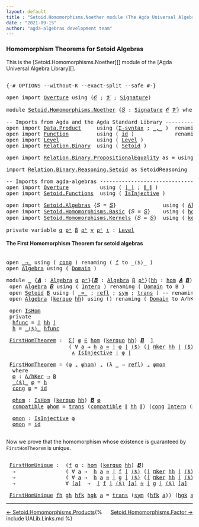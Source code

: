 ```yaml
---
layout: default
title : "Setoid.Homomorphisms.Noether module (The Agda Universal Algebra Library)"
date : "2021-09-15"
author: "agda-algebras development team"
---
```


### <a id="homomorphism-theorems">Homomorphism Theorems for Setoid Algebras</a>

This is the [Setoid.Homomorphisms.Noether][] module of the [Agda Universal Algebra Library][].

<pre class="Agda">

<a id="361" class="Symbol">{-#</a> <a id="365" class="Keyword">OPTIONS</a> <a id="373" class="Pragma">--without-K</a> <a id="385" class="Pragma">--exact-split</a> <a id="399" class="Pragma">--safe</a> <a id="406" class="Symbol">#-}</a>

<a id="411" class="Keyword">open</a> <a id="416" class="Keyword">import</a> <a id="423" href="Overture.html" class="Module">Overture</a> <a id="432" class="Keyword">using</a> <a id="438" class="Symbol">(</a><a id="439" href="Overture.Signatures.html#645" class="Generalizable">𝓞</a> <a id="441" class="Symbol">;</a> <a id="443" href="Overture.Signatures.html#647" class="Generalizable">𝓥</a> <a id="445" class="Symbol">;</a> <a id="447" href="Overture.Signatures.html#3300" class="Function">Signature</a><a id="456" class="Symbol">)</a>

<a id="459" class="Keyword">module</a> <a id="466" href="Setoid.Homomorphisms.Noether.html" class="Module">Setoid.Homomorphisms.Noether</a> <a id="495" class="Symbol">{</a><a id="496" href="Setoid.Homomorphisms.Noether.html#496" class="Bound">𝑆</a> <a id="498" class="Symbol">:</a> <a id="500" href="Overture.Signatures.html#3300" class="Function">Signature</a> <a id="510" href="Overture.Signatures.html#645" class="Generalizable">𝓞</a> <a id="512" href="Overture.Signatures.html#647" class="Generalizable">𝓥</a><a id="513" class="Symbol">}</a> <a id="515" class="Keyword">where</a>

<a id="522" class="Comment">-- Imports from Agda and the Agda Standard Library ---------------------------</a>
<a id="601" class="Keyword">open</a> <a id="606" class="Keyword">import</a> <a id="613" href="Data.Product.html" class="Module">Data.Product</a>     <a id="630" class="Keyword">using</a> <a id="636" class="Symbol">(</a><a id="637" href="Data.Product.html#916" class="Function">Σ-syntax</a> <a id="646" class="Symbol">;</a> <a id="648" href="Agda.Builtin.Sigma.html#236" class="InductiveConstructor Operator">_,_</a> <a id="652" class="Symbol">)</a>  <a id="655" class="Keyword">renaming</a> <a id="664" class="Symbol">(</a> <a id="666" href="Data.Product.html#1167" class="Function Operator">_×_</a> <a id="670" class="Symbol">to</a> <a id="673" class="Function Operator">_∧_</a> <a id="677" class="Symbol">;</a> <a id="679" href="Agda.Builtin.Sigma.html#252" class="Field">proj₁</a> <a id="685" class="Symbol">to</a> <a id="688" class="Field">fst</a><a id="691" class="Symbol">)</a>
<a id="693" class="Keyword">open</a> <a id="698" class="Keyword">import</a> <a id="705" href="Function.html" class="Module">Function</a>         <a id="722" class="Keyword">using</a> <a id="728" class="Symbol">(</a> <a id="730" href="Function.Base.html#615" class="Function">id</a> <a id="733" class="Symbol">)</a>             <a id="747" class="Keyword">renaming</a> <a id="756" class="Symbol">(</a> <a id="758" href="Function.Bundles.html#1868" class="Record">Func</a> <a id="763" class="Symbol">to</a> <a id="766" class="Record">_⟶_</a> <a id="770" class="Symbol">)</a>
<a id="772" class="Keyword">open</a> <a id="777" class="Keyword">import</a> <a id="784" href="Level.html" class="Module">Level</a>            <a id="801" class="Keyword">using</a> <a id="807" class="Symbol">(</a> <a id="809" href="Agda.Primitive.html#597" class="Postulate">Level</a> <a id="815" class="Symbol">)</a>
<a id="817" class="Keyword">open</a> <a id="822" class="Keyword">import</a> <a id="829" href="Relation.Binary.html" class="Module">Relation.Binary</a>  <a id="846" class="Keyword">using</a> <a id="852" class="Symbol">(</a> <a id="854" href="Relation.Binary.Bundles.html#1009" class="Record">Setoid</a> <a id="861" class="Symbol">)</a>

<a id="864" class="Keyword">open</a> <a id="869" class="Keyword">import</a> <a id="876" href="Relation.Binary.PropositionalEquality.html" class="Module">Relation.Binary.PropositionalEquality</a> <a id="914" class="Symbol">as</a> <a id="917" class="Module">≡</a> <a id="919" class="Keyword">using</a> <a id="925" class="Symbol">(</a> <a id="927" href="Agda.Builtin.Equality.html#151" class="Datatype Operator">_≡_</a> <a id="931" class="Symbol">)</a>

<a id="934" class="Keyword">import</a> <a id="941" href="Relation.Binary.Reasoning.Setoid.html" class="Module">Relation.Binary.Reasoning.Setoid</a> <a id="974" class="Symbol">as</a> <a id="977" class="Module">SetoidReasoning</a>

<a id="994" class="Comment">-- Imports from agda-algebras ------------------------------------------------</a>
<a id="1073" class="Keyword">open</a> <a id="1078" class="Keyword">import</a> <a id="1085" href="Overture.html" class="Module">Overture</a>          <a id="1103" class="Keyword">using</a> <a id="1109" class="Symbol">(</a> <a id="1111" href="Overture.Basic.html#4326" class="Function Operator">∣_∣</a> <a id="1115" class="Symbol">;</a> <a id="1117" href="Overture.Basic.html#4364" class="Function Operator">∥_∥</a> <a id="1121" class="Symbol">)</a>
<a id="1123" class="Keyword">open</a> <a id="1128" class="Keyword">import</a> <a id="1135" href="Setoid.Functions.html" class="Module">Setoid.Functions</a>  <a id="1153" class="Keyword">using</a> <a id="1159" class="Symbol">(</a> <a id="1161" href="Setoid.Functions.Injective.html#2164" class="Function">IsInjective</a> <a id="1173" class="Symbol">)</a>

<a id="1176" class="Keyword">open</a> <a id="1181" class="Keyword">import</a> <a id="1188" href="Setoid.Algebras.html" class="Module">Setoid.Algebras</a> <a id="1204" class="Symbol">{</a><a id="1205" class="Argument">𝑆</a> <a id="1207" class="Symbol">=</a> <a id="1209" href="Setoid.Homomorphisms.Noether.html#496" class="Bound">𝑆</a><a id="1210" class="Symbol">}</a>               <a id="1226" class="Keyword">using</a> <a id="1232" class="Symbol">(</a> <a id="1234" href="Setoid.Algebras.Basic.html#2837" class="Record">Algebra</a> <a id="1242" class="Symbol">;</a> <a id="1244" href="Setoid.Algebras.Basic.html#3776" class="Function Operator">_̂_</a><a id="1247" class="Symbol">)</a>
<a id="1249" class="Keyword">open</a> <a id="1254" class="Keyword">import</a> <a id="1261" href="Setoid.Homomorphisms.Basic.html" class="Module">Setoid.Homomorphisms.Basic</a> <a id="1288" class="Symbol">{</a><a id="1289" class="Argument">𝑆</a> <a id="1291" class="Symbol">=</a> <a id="1293" href="Setoid.Homomorphisms.Noether.html#496" class="Bound">𝑆</a><a id="1294" class="Symbol">}</a>    <a id="1299" class="Keyword">using</a> <a id="1305" class="Symbol">(</a> <a id="1307" href="Setoid.Homomorphisms.Basic.html#1918" class="Function">hom</a> <a id="1311" class="Symbol">;</a> <a id="1313" href="Setoid.Homomorphisms.Basic.html#1825" class="Record">IsHom</a> <a id="1319" class="Symbol">)</a>
<a id="1321" class="Keyword">open</a> <a id="1326" class="Keyword">import</a> <a id="1333" href="Setoid.Homomorphisms.Kernels.html" class="Module">Setoid.Homomorphisms.Kernels</a> <a id="1362" class="Symbol">{</a><a id="1363" class="Argument">𝑆</a> <a id="1365" class="Symbol">=</a> <a id="1367" href="Setoid.Homomorphisms.Noether.html#496" class="Bound">𝑆</a><a id="1368" class="Symbol">}</a>  <a id="1371" class="Keyword">using</a> <a id="1377" class="Symbol">(</a> <a id="1379" href="Setoid.Homomorphisms.Kernels.html#2884" class="Function">kerquo</a> <a id="1386" class="Symbol">;</a> <a id="1388" href="Setoid.Homomorphisms.Kernels.html#4484" class="Function">πker</a> <a id="1393" class="Symbol">)</a>

<a id="1396" class="Keyword">private</a> <a id="1404" class="Keyword">variable</a> <a id="1413" href="Setoid.Homomorphisms.Noether.html#1413" class="Generalizable">α</a> <a id="1415" href="Setoid.Homomorphisms.Noether.html#1415" class="Generalizable">ρᵃ</a> <a id="1418" href="Setoid.Homomorphisms.Noether.html#1418" class="Generalizable">β</a> <a id="1420" href="Setoid.Homomorphisms.Noether.html#1420" class="Generalizable">ρᵇ</a> <a id="1423" href="Setoid.Homomorphisms.Noether.html#1423" class="Generalizable">γ</a> <a id="1425" href="Setoid.Homomorphisms.Noether.html#1425" class="Generalizable">ρᶜ</a> <a id="1428" href="Setoid.Homomorphisms.Noether.html#1428" class="Generalizable">ι</a> <a id="1430" class="Symbol">:</a> <a id="1432" href="Agda.Primitive.html#597" class="Postulate">Level</a>
</pre>

#### <a id="the-first-homomorphism-theorem">The First Homomorphism Theorem for setoid algebras</a>

<pre class="Agda">

<a id="1564" class="Keyword">open</a> <a id="1569" href="Setoid.Homomorphisms.Noether.html#766" class="Module">_⟶_</a> <a id="1573" class="Keyword">using</a> <a id="1579" class="Symbol">(</a> <a id="1581" href="Function.Bundles.html#1938" class="Field">cong</a> <a id="1586" class="Symbol">)</a> <a id="1588" class="Keyword">renaming</a> <a id="1597" class="Symbol">(</a> <a id="1599" href="Function.Bundles.html#1919" class="Field">f</a> <a id="1601" class="Symbol">to</a> <a id="1604" class="Field">_⟨$⟩_</a> <a id="1610" class="Symbol">)</a>
<a id="1612" class="Keyword">open</a> <a id="1617" href="Setoid.Algebras.Basic.html#2837" class="Module">Algebra</a> <a id="1625" class="Keyword">using</a> <a id="1631" class="Symbol">(</a> <a id="1633" href="Setoid.Algebras.Basic.html#2894" class="Field">Domain</a> <a id="1640" class="Symbol">)</a>

<a id="1643" class="Keyword">module</a> <a id="1650" href="Setoid.Homomorphisms.Noether.html#1650" class="Module">_</a> <a id="1652" class="Symbol">{</a><a id="1653" href="Setoid.Homomorphisms.Noether.html#1653" class="Bound">𝑨</a> <a id="1655" class="Symbol">:</a> <a id="1657" href="Setoid.Algebras.Basic.html#2837" class="Record">Algebra</a> <a id="1665" href="Setoid.Homomorphisms.Noether.html#1413" class="Generalizable">α</a> <a id="1667" href="Setoid.Homomorphisms.Noether.html#1415" class="Generalizable">ρᵃ</a><a id="1669" class="Symbol">}{</a><a id="1671" href="Setoid.Homomorphisms.Noether.html#1671" class="Bound">𝑩</a> <a id="1673" class="Symbol">:</a> <a id="1675" href="Setoid.Algebras.Basic.html#2837" class="Record">Algebra</a> <a id="1683" href="Setoid.Homomorphisms.Noether.html#1418" class="Generalizable">β</a> <a id="1685" href="Setoid.Homomorphisms.Noether.html#1420" class="Generalizable">ρᵇ</a><a id="1687" class="Symbol">}(</a><a id="1689" href="Setoid.Homomorphisms.Noether.html#1689" class="Bound">hh</a> <a id="1692" class="Symbol">:</a> <a id="1694" href="Setoid.Homomorphisms.Basic.html#1918" class="Function">hom</a> <a id="1698" href="Setoid.Homomorphisms.Noether.html#1653" class="Bound">𝑨</a> <a id="1700" href="Setoid.Homomorphisms.Noether.html#1671" class="Bound">𝑩</a><a id="1701" class="Symbol">)</a> <a id="1703" class="Keyword">where</a>
 <a id="1710" class="Keyword">open</a> <a id="1715" href="Setoid.Algebras.Basic.html#2837" class="Module">Algebra</a> <a id="1723" href="Setoid.Homomorphisms.Noether.html#1671" class="Bound">𝑩</a> <a id="1725" class="Keyword">using</a> <a id="1731" class="Symbol">(</a> <a id="1733" href="Setoid.Algebras.Basic.html#2916" class="Field">Interp</a> <a id="1740" class="Symbol">)</a> <a id="1742" class="Keyword">renaming</a> <a id="1751" class="Symbol">(</a> <a id="1753" href="Setoid.Algebras.Basic.html#2894" class="Field">Domain</a> <a id="1760" class="Symbol">to</a> <a id="1763" class="Field">B</a> <a id="1765" class="Symbol">)</a>
 <a id="1768" class="Keyword">open</a> <a id="1773" href="Relation.Binary.Bundles.html#1009" class="Module">Setoid</a> <a id="1780" href="Setoid.Homomorphisms.Noether.html#1763" class="Function">B</a> <a id="1782" class="Keyword">using</a> <a id="1788" class="Symbol">(</a> <a id="1790" href="Relation.Binary.Bundles.html#1098" class="Field Operator">_≈_</a> <a id="1794" class="Symbol">;</a> <a id="1796" href="Relation.Binary.Structures.html#1568" class="Function">refl</a> <a id="1801" class="Symbol">;</a> <a id="1803" href="Relation.Binary.Structures.html#1594" class="Function">sym</a> <a id="1807" class="Symbol">;</a> <a id="1809" href="Relation.Binary.Structures.html#1620" class="Function">trans</a> <a id="1815" class="Symbol">)</a> <a id="1817" class="Comment">-- renaming ( _≈_ to _≈₂_ )</a>
 <a id="1846" class="Keyword">open</a> <a id="1851" href="Setoid.Algebras.Basic.html#2837" class="Module">Algebra</a> <a id="1859" class="Symbol">(</a><a id="1860" href="Setoid.Homomorphisms.Kernels.html#2884" class="Function">kerquo</a> <a id="1867" href="Setoid.Homomorphisms.Noether.html#1689" class="Bound">hh</a><a id="1869" class="Symbol">)</a> <a id="1871" class="Keyword">using</a> <a id="1877" class="Symbol">()</a> <a id="1880" class="Keyword">renaming</a> <a id="1889" class="Symbol">(</a> <a id="1891" href="Setoid.Algebras.Basic.html#2894" class="Field">Domain</a> <a id="1898" class="Symbol">to</a> <a id="1901" class="Field">A/hKer</a> <a id="1908" class="Symbol">)</a>

 <a id="1912" class="Keyword">open</a> <a id="1917" href="Setoid.Homomorphisms.Basic.html#1825" class="Module">IsHom</a>
 <a id="1924" class="Keyword">private</a>
  <a id="1934" href="Setoid.Homomorphisms.Noether.html#1934" class="Function">hfunc</a> <a id="1940" class="Symbol">=</a> <a id="1942" href="Overture.Basic.html#4326" class="Function Operator">∣</a> <a id="1944" href="Setoid.Homomorphisms.Noether.html#1689" class="Bound">hh</a> <a id="1947" href="Overture.Basic.html#4326" class="Function Operator">∣</a>
  <a id="1951" href="Setoid.Homomorphisms.Noether.html#1951" class="Function">h</a> <a id="1953" class="Symbol">=</a> <a id="1955" href="Setoid.Homomorphisms.Noether.html#1604" class="Field Operator">_⟨$⟩_</a> <a id="1961" href="Setoid.Homomorphisms.Noether.html#1934" class="Function">hfunc</a>

 <a id="1969" href="Setoid.Homomorphisms.Noether.html#1969" class="Function">FirstHomTheorem</a> <a id="1985" class="Symbol">:</a>  <a id="1988" href="Data.Product.html#916" class="Function">Σ[</a> <a id="1991" href="Setoid.Homomorphisms.Noether.html#1991" class="Bound">φ</a> <a id="1993" href="Data.Product.html#916" class="Function">∈</a> <a id="1995" href="Setoid.Homomorphisms.Basic.html#1918" class="Function">hom</a> <a id="1999" class="Symbol">(</a><a id="2000" href="Setoid.Homomorphisms.Kernels.html#2884" class="Function">kerquo</a> <a id="2007" href="Setoid.Homomorphisms.Noether.html#1689" class="Bound">hh</a><a id="2009" class="Symbol">)</a> <a id="2011" href="Setoid.Homomorphisms.Noether.html#1671" class="Bound">𝑩</a>  <a id="2014" href="Data.Product.html#916" class="Function">]</a>
                    <a id="2036" class="Symbol">(</a> <a id="2038" class="Symbol">∀</a> <a id="2040" href="Setoid.Homomorphisms.Noether.html#2040" class="Bound">a</a> <a id="2042" class="Symbol">→</a> <a id="2044" href="Setoid.Homomorphisms.Noether.html#1951" class="Function">h</a> <a id="2046" href="Setoid.Homomorphisms.Noether.html#2040" class="Bound">a</a> <a id="2048" href="Relation.Binary.Bundles.html#1098" class="Function Operator">≈</a> <a id="2050" href="Overture.Basic.html#4326" class="Function Operator">∣</a> <a id="2052" href="Setoid.Homomorphisms.Noether.html#1991" class="Bound">φ</a> <a id="2054" href="Overture.Basic.html#4326" class="Function Operator">∣</a> <a id="2056" href="Setoid.Homomorphisms.Noether.html#1604" class="Field Operator">⟨$⟩</a> <a id="2060" class="Symbol">(</a><a id="2061" href="Overture.Basic.html#4326" class="Function Operator">∣</a> <a id="2063" href="Setoid.Homomorphisms.Kernels.html#4484" class="Function">πker</a> <a id="2068" href="Setoid.Homomorphisms.Noether.html#1689" class="Bound">hh</a> <a id="2071" href="Overture.Basic.html#4326" class="Function Operator">∣</a> <a id="2073" href="Setoid.Homomorphisms.Noether.html#1604" class="Field Operator">⟨$⟩</a> <a id="2077" href="Setoid.Homomorphisms.Noether.html#2040" class="Bound">a</a><a id="2078" class="Symbol">)</a> <a id="2080" class="Symbol">)</a>
                     <a id="2103" href="Setoid.Homomorphisms.Noether.html#673" class="Function Operator">∧</a> <a id="2105" href="Setoid.Functions.Injective.html#2164" class="Function">IsInjective</a> <a id="2117" href="Overture.Basic.html#4326" class="Function Operator">∣</a> <a id="2119" href="Setoid.Homomorphisms.Noether.html#1991" class="Bound">φ</a> <a id="2121" href="Overture.Basic.html#4326" class="Function Operator">∣</a>

 <a id="2125" href="Setoid.Homomorphisms.Noether.html#1969" class="Function">FirstHomTheorem</a> <a id="2141" class="Symbol">=</a> <a id="2143" class="Symbol">(</a><a id="2144" href="Setoid.Homomorphisms.Noether.html#2186" class="Function">φ</a> <a id="2146" href="Agda.Builtin.Sigma.html#236" class="InductiveConstructor Operator">,</a> <a id="2148" href="Setoid.Homomorphisms.Noether.html#2232" class="Function">φhom</a><a id="2152" class="Symbol">)</a> <a id="2154" href="Agda.Builtin.Sigma.html#236" class="InductiveConstructor Operator">,</a> <a id="2156" class="Symbol">(λ</a> <a id="2159" href="Setoid.Homomorphisms.Noether.html#2159" class="Bound">_</a> <a id="2161" class="Symbol">→</a> <a id="2163" href="Relation.Binary.Structures.html#1568" class="Function">refl</a><a id="2167" class="Symbol">)</a> <a id="2169" href="Agda.Builtin.Sigma.html#236" class="InductiveConstructor Operator">,</a> <a id="2171" href="Setoid.Homomorphisms.Noether.html#2348" class="Function">φmon</a>
  <a id="2178" class="Keyword">where</a>
  <a id="2186" href="Setoid.Homomorphisms.Noether.html#2186" class="Function">φ</a> <a id="2188" class="Symbol">:</a> <a id="2190" href="Setoid.Homomorphisms.Noether.html#1901" class="Function">A/hKer</a> <a id="2197" href="Setoid.Homomorphisms.Noether.html#766" class="Record Operator">⟶</a> <a id="2199" href="Setoid.Homomorphisms.Noether.html#1763" class="Function">B</a>
  <a id="2203" href="Setoid.Homomorphisms.Noether.html#1604" class="Field Operator">_⟨$⟩_</a> <a id="2209" href="Setoid.Homomorphisms.Noether.html#2186" class="Function">φ</a> <a id="2211" class="Symbol">=</a> <a id="2213" href="Setoid.Homomorphisms.Noether.html#1951" class="Function">h</a>
  <a id="2217" href="Function.Bundles.html#1938" class="Field">cong</a> <a id="2222" href="Setoid.Homomorphisms.Noether.html#2186" class="Function">φ</a> <a id="2224" class="Symbol">=</a> <a id="2226" href="Function.Base.html#615" class="Function">id</a>

  <a id="2232" href="Setoid.Homomorphisms.Noether.html#2232" class="Function">φhom</a> <a id="2237" class="Symbol">:</a> <a id="2239" href="Setoid.Homomorphisms.Basic.html#1825" class="Record">IsHom</a> <a id="2245" class="Symbol">(</a><a id="2246" href="Setoid.Homomorphisms.Kernels.html#2884" class="Function">kerquo</a> <a id="2253" href="Setoid.Homomorphisms.Noether.html#1689" class="Bound">hh</a><a id="2255" class="Symbol">)</a> <a id="2257" href="Setoid.Homomorphisms.Noether.html#1671" class="Bound">𝑩</a> <a id="2259" href="Setoid.Homomorphisms.Noether.html#2186" class="Function">φ</a>
  <a id="2263" href="Setoid.Homomorphisms.Basic.html#1886" class="Field">compatible</a> <a id="2274" href="Setoid.Homomorphisms.Noether.html#2232" class="Function">φhom</a> <a id="2279" class="Symbol">=</a> <a id="2281" href="Relation.Binary.Structures.html#1620" class="Function">trans</a> <a id="2287" class="Symbol">(</a><a id="2288" href="Setoid.Homomorphisms.Basic.html#1886" class="Field">compatible</a> <a id="2299" href="Overture.Basic.html#4364" class="Function Operator">∥</a> <a id="2301" href="Setoid.Homomorphisms.Noether.html#1689" class="Bound">hh</a> <a id="2304" href="Overture.Basic.html#4364" class="Function Operator">∥</a><a id="2305" class="Symbol">)</a> <a id="2307" class="Symbol">(</a><a id="2308" href="Function.Bundles.html#1938" class="Field">cong</a> <a id="2313" href="Setoid.Algebras.Basic.html#2916" class="Function">Interp</a> <a id="2320" class="Symbol">(</a><a id="2321" href="Agda.Builtin.Equality.html#208" class="InductiveConstructor">≡.refl</a> <a id="2328" href="Agda.Builtin.Sigma.html#236" class="InductiveConstructor Operator">,</a> <a id="2330" class="Symbol">(λ</a> <a id="2333" href="Setoid.Homomorphisms.Noether.html#2333" class="Bound">_</a> <a id="2335" class="Symbol">→</a> <a id="2337" href="Relation.Binary.Structures.html#1568" class="Function">refl</a><a id="2341" class="Symbol">)))</a>

  <a id="2348" href="Setoid.Homomorphisms.Noether.html#2348" class="Function">φmon</a> <a id="2353" class="Symbol">:</a> <a id="2355" href="Setoid.Functions.Injective.html#2164" class="Function">IsInjective</a> <a id="2367" href="Setoid.Homomorphisms.Noether.html#2186" class="Function">φ</a>
  <a id="2371" href="Setoid.Homomorphisms.Noether.html#2348" class="Function">φmon</a> <a id="2376" class="Symbol">=</a> <a id="2378" href="Function.Base.html#615" class="Function">id</a>

</pre>

Now we prove that the homomorphism whose existence is guaranteed by `FirstHomTheorem` is unique.

<pre class="Agda">

 <a id="2507" href="Setoid.Homomorphisms.Noether.html#2507" class="Function">FirstHomUnique</a> <a id="2522" class="Symbol">:</a>  <a id="2525" class="Symbol">(</a><a id="2526" href="Setoid.Homomorphisms.Noether.html#2526" class="Bound">f</a> <a id="2528" href="Setoid.Homomorphisms.Noether.html#2528" class="Bound">g</a> <a id="2530" class="Symbol">:</a> <a id="2532" href="Setoid.Homomorphisms.Basic.html#1918" class="Function">hom</a> <a id="2536" class="Symbol">(</a><a id="2537" href="Setoid.Homomorphisms.Kernels.html#2884" class="Function">kerquo</a> <a id="2544" href="Setoid.Homomorphisms.Noether.html#1689" class="Bound">hh</a><a id="2546" class="Symbol">)</a> <a id="2548" href="Setoid.Homomorphisms.Noether.html#1671" class="Bound">𝑩</a><a id="2549" class="Symbol">)</a>
  <a id="2553" class="Symbol">→</a>                <a id="2570" class="Symbol">(</a> <a id="2572" class="Symbol">∀</a> <a id="2574" href="Setoid.Homomorphisms.Noether.html#2574" class="Bound">a</a> <a id="2576" class="Symbol">→</a>  <a id="2579" href="Setoid.Homomorphisms.Noether.html#1951" class="Function">h</a> <a id="2581" href="Setoid.Homomorphisms.Noether.html#2574" class="Bound">a</a> <a id="2583" href="Relation.Binary.Bundles.html#1098" class="Function Operator">≈</a> <a id="2585" href="Overture.Basic.html#4326" class="Function Operator">∣</a> <a id="2587" href="Setoid.Homomorphisms.Noether.html#2526" class="Bound">f</a> <a id="2589" href="Overture.Basic.html#4326" class="Function Operator">∣</a> <a id="2591" href="Setoid.Homomorphisms.Noether.html#1604" class="Field Operator">⟨$⟩</a> <a id="2595" class="Symbol">(</a><a id="2596" href="Overture.Basic.html#4326" class="Function Operator">∣</a> <a id="2598" href="Setoid.Homomorphisms.Kernels.html#4484" class="Function">πker</a> <a id="2603" href="Setoid.Homomorphisms.Noether.html#1689" class="Bound">hh</a> <a id="2606" href="Overture.Basic.html#4326" class="Function Operator">∣</a> <a id="2608" href="Setoid.Homomorphisms.Noether.html#1604" class="Field Operator">⟨$⟩</a> <a id="2612" href="Setoid.Homomorphisms.Noether.html#2574" class="Bound">a</a><a id="2613" class="Symbol">)</a> <a id="2615" class="Symbol">)</a>
  <a id="2619" class="Symbol">→</a>                <a id="2636" class="Symbol">(</a> <a id="2638" class="Symbol">∀</a> <a id="2640" href="Setoid.Homomorphisms.Noether.html#2640" class="Bound">a</a> <a id="2642" class="Symbol">→</a>  <a id="2645" href="Setoid.Homomorphisms.Noether.html#1951" class="Function">h</a> <a id="2647" href="Setoid.Homomorphisms.Noether.html#2640" class="Bound">a</a> <a id="2649" href="Relation.Binary.Bundles.html#1098" class="Function Operator">≈</a> <a id="2651" href="Overture.Basic.html#4326" class="Function Operator">∣</a> <a id="2653" href="Setoid.Homomorphisms.Noether.html#2528" class="Bound">g</a> <a id="2655" href="Overture.Basic.html#4326" class="Function Operator">∣</a> <a id="2657" href="Setoid.Homomorphisms.Noether.html#1604" class="Field Operator">⟨$⟩</a> <a id="2661" class="Symbol">(</a><a id="2662" href="Overture.Basic.html#4326" class="Function Operator">∣</a> <a id="2664" href="Setoid.Homomorphisms.Kernels.html#4484" class="Function">πker</a> <a id="2669" href="Setoid.Homomorphisms.Noether.html#1689" class="Bound">hh</a> <a id="2672" href="Overture.Basic.html#4326" class="Function Operator">∣</a> <a id="2674" href="Setoid.Homomorphisms.Noether.html#1604" class="Field Operator">⟨$⟩</a> <a id="2678" href="Setoid.Homomorphisms.Noether.html#2640" class="Bound">a</a><a id="2679" class="Symbol">)</a> <a id="2681" class="Symbol">)</a>
  <a id="2685" class="Symbol">→</a>                <a id="2702" class="Symbol">∀</a> <a id="2704" href="Setoid.Homomorphisms.Noether.html#2704" class="Bound">[a]</a>  <a id="2709" class="Symbol">→</a>  <a id="2712" href="Overture.Basic.html#4326" class="Function Operator">∣</a> <a id="2714" href="Setoid.Homomorphisms.Noether.html#2526" class="Bound">f</a> <a id="2716" href="Overture.Basic.html#4326" class="Function Operator">∣</a> <a id="2718" href="Setoid.Homomorphisms.Noether.html#1604" class="Field Operator">⟨$⟩</a> <a id="2722" href="Setoid.Homomorphisms.Noether.html#2704" class="Bound">[a]</a> <a id="2726" href="Relation.Binary.Bundles.html#1098" class="Function Operator">≈</a> <a id="2728" href="Overture.Basic.html#4326" class="Function Operator">∣</a> <a id="2730" href="Setoid.Homomorphisms.Noether.html#2528" class="Bound">g</a> <a id="2732" href="Overture.Basic.html#4326" class="Function Operator">∣</a> <a id="2734" href="Setoid.Homomorphisms.Noether.html#1604" class="Field Operator">⟨$⟩</a> <a id="2738" href="Setoid.Homomorphisms.Noether.html#2704" class="Bound">[a]</a>

 <a id="2744" href="Setoid.Homomorphisms.Noether.html#2507" class="Function">FirstHomUnique</a> <a id="2759" href="Setoid.Homomorphisms.Noether.html#2759" class="Bound">fh</a> <a id="2762" href="Setoid.Homomorphisms.Noether.html#2762" class="Bound">gh</a> <a id="2765" href="Setoid.Homomorphisms.Noether.html#2765" class="Bound">hfk</a> <a id="2769" href="Setoid.Homomorphisms.Noether.html#2769" class="Bound">hgk</a> <a id="2773" href="Setoid.Homomorphisms.Noether.html#2773" class="Bound">a</a> <a id="2775" class="Symbol">=</a> <a id="2777" href="Relation.Binary.Structures.html#1620" class="Function">trans</a> <a id="2783" class="Symbol">(</a><a id="2784" href="Relation.Binary.Structures.html#1594" class="Function">sym</a> <a id="2788" class="Symbol">(</a><a id="2789" href="Setoid.Homomorphisms.Noether.html#2765" class="Bound">hfk</a> <a id="2793" href="Setoid.Homomorphisms.Noether.html#2773" class="Bound">a</a><a id="2794" class="Symbol">))</a> <a id="2797" class="Symbol">(</a><a id="2798" href="Setoid.Homomorphisms.Noether.html#2769" class="Bound">hgk</a> <a id="2802" href="Setoid.Homomorphisms.Noether.html#2773" class="Bound">a</a><a id="2803" class="Symbol">)</a>
</pre>

--------------------------------------

<span style="float:left;">[← Setoid.Homomorphisms.Products](Setoid.Homomorphisms.Products.html)</span>
<span style="float:right;">[Setoid.Homomorphisms.Factor →](Setoid.Homomorphisms.Factor.html)</span>

{% include UALib.Links.md %}
